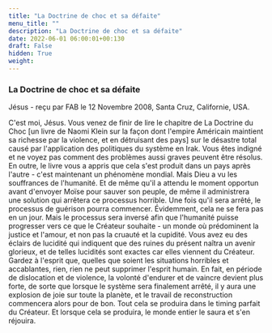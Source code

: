 ```yaml
---
title: "La Doctrine de choc et sa défaite"
menu_title: ""
description: "La Doctrine de choc et sa défaite"
date: 2022-06-01 06:00:01+00:130
draft: False
hidden: True
weight:
---
```

### La Doctrine de choc et sa défaite

Jésus - reçu par FAB le 12 Novembre 2008, Santa Cruz, Californie, USA.

C'est moi, Jésus.
Vous venez de finir de lire le chapitre de La Doctrine du Choc [un livre de Naomi Klein sur la façon dont l'empire Américain maintient sa richesse par la violence, et en détruisant des pays] sur le désastre total causé par l'application des politiques du système en Irak. Vous êtes indigné et ne voyez pas comment des problèmes aussi graves peuvent être résolus. En outre, le livre vous a appris que cela s'est produit dans un pays après l'autre - c'est maintenant un phénomène mondial.
Mais Dieu a vu les souffrances de l'humanité. Et de même qu'il a attendu le moment opportun avant d'envoyer Moïse pour sauver son peuple, de même il administrera une solution qui arrêtera ce processus horrible. Une fois qu'il sera arrêté, le processus de guérison pourra commencer. Évidemment, cela ne se fera pas en un jour. Mais le processus sera inversé afin que l'humanité puisse progresser vers ce que le Créateur souhaite - un monde où prédominent la justice et l'amour, et non pas la cruauté et la cupidité.
Vous avez eu des éclairs de lucidité qui indiquent que des ruines du présent naîtra un avenir glorieux, et de telles lucidités sont exactes car elles viennent du Créateur.
Gardez à l'esprit que, quelles que soient les situations horribles et accablantes, rien, rien ne peut supprimer l'esprit humain. En fait, en période de dislocation et de violence, la volonté d'endurer et de vaincre devient plus forte, de sorte que lorsque le système sera finalement arrêté, il y aura une explosion de joie sur toute la planète, et le travail de reconstruction commencera alors pour de bon. Tout cela se produira dans le timing parfait du Créateur. Et lorsque cela se produira, le monde entier le saura et s'en réjouira.